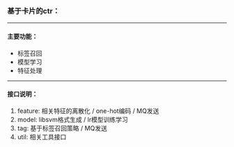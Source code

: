 ### 基于卡片的ctr：

***

#### 主要功能：
* 标签召回
* 模型学习
* 特征处理
***

#### 接口说明：
1. feature: 相关特征的离散化 / one-hot编码 / MQ发送
2. model: libsvm格式生成 / lr模型训练学习
3. tag: 基于标签召回策略 / MQ发送
4. util: 相关工具接口
